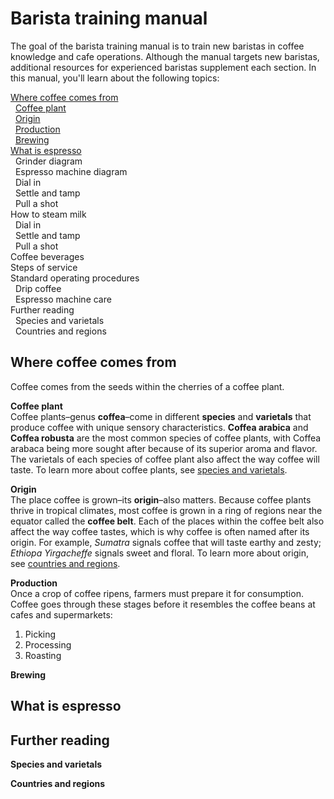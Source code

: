 # Barista training manual  
The goal of the barista training manual is to train new baristas in coffee knowledge and cafe operations. Although the manual targets new baristas, additional resources for experienced baristas supplement each section. In this manual, you'll learn about the following topics: 

[Where coffee comes from](#where-coffee-comes-from)<br>           <!--Use HTML to format collapsable table of contents-->
&nbsp; <a href="#coffee-plant">Coffee plant</a><br>
&nbsp; <a href="#origin">Origin</a><br>
&nbsp; <a href="#production">Production</a><br>
&nbsp; <a href="#brewing">Brewing</a><br>
[What is espresso](#what-is-espresso)<br> 
&nbsp; Grinder diagram<br>
&nbsp; Espresso machine diagram<br>
&nbsp; Dial in<br>
&nbsp; Settle and tamp<br>
&nbsp; Pull a shot<br>
How to steam milk<br>
&nbsp; Dial in<br>
&nbsp; Settle and tamp<br>
&nbsp; Pull a shot<br>
Coffee beverages<br> 
Steps of service<br>
Standard operating procedures<br> 
&nbsp; Drip coffee<br>
&nbsp; Espresso machine care<br>
Further reading<br>
&nbsp; Species and varietals<br> 
&nbsp; Countries and regions<br>

## Where coffee comes from 
Coffee comes from the seeds within the cherries of a coffee plant. 

<!--Add isolated image titled "Diagram of coffee plant anatomy" here-->

<a name="coffee-plant">**Coffee plant**</a><br> 
Coffee plants–genus **coffea**–come in different **species** and **varietals** that produce coffee with unique sensory characteristics. **Coffea arabica** and **Coffea robusta** are the most common species of coffee plants, with Coffea arabaca being more sought after because of its superior aroma and flavor. The varietals of each species of coffee plant also affect the way coffee will taste. To learn more about coffee plants, see <a href="#species-and-varietals">species and varietals</a>. 

<a name="origin">**Origin**</a><br>
The place coffee is grown–its **origin**–also matters. Because coffee plants thrive in tropical climates, most coffee is grown in a ring of regions near the equator called the **coffee belt**. Each of the places within the coffee belt also affect the way coffee tastes, which is why coffee is often named after its origin. For example, *Sumatra* signals coffee that will taste earthy and zesty; *Ethiopa Yirgacheffe* signals sweet and floral. To learn more about origin, see <a href="#countries-and-regions">countries and regions</a>.

<!--Add isolated image titled "The coffee belt" here--> 

<a name="production">**Production**</a><br>
Once a crop of coffee ripens, farmers must prepare it for consumption. Coffee goes through these stages before it resembles the coffee beans at cafes and supermarkets: 

1. Picking 
2. Processing 
3. Roasting 

<a name="brewing">**Brewing**</a><br>

<!--Consider either a) moving further reading commments to section here or b)adding brewing section to "What is coffee" heading--> 

## What is espresso  

## Further reading 
<a name="species-and-varietals">**Species and varietals**</a>

<a name="countries-and-regions">**Countries and regions**</a> 
